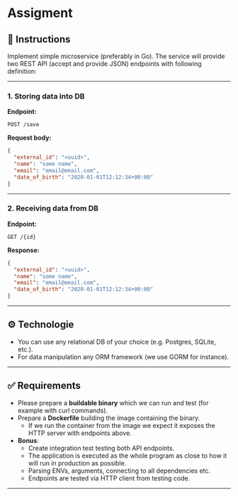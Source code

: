 # Assigment

## 📝 Instructions

Implement simple microservice (preferably in Go). The service will provide two REST API (accept and provide JSON) endpoints with following definition:

---

### 1. Storing data into DB

**Endpoint:**

```
POST /save
```

**Request body:**

```json
{
  "external_id": "<uuid>",
  "name": "some name",
  "email": "email@email.com",
  "date_of_birth": "2020-01-01T12:12:34+00:00"
}
```

---

### 2. Receiving data from DB

**Endpoint:**

```
GET /{id}
```

**Response:**

```json
{
  "external_id": "<uuid>",
  "name": "some name",
  "email": "email@email.com",
  "date_of_birth": "2020-01-01T12:12:34+00:00"
}
```

---

## ⚙️ Technologie

- You can use any relational DB of your choice (e.g. Postgres, SQLite, etc.).
- For data manipulation any ORM framework (we use GORM for instance).

---

## ✅ Requirements

- Please prepare a **buildable binary** which we can run and test (for example with curl commands).
- Prepare a **Dockerfile** building the image containing the binary.
  - If we run the container from the image we expect it exposes the HTTP server with endpoints above.
- **Bonus**: 
  - Create integration test testing both API endpoints.
  - The application is executed as the whole program as close to how it will run in production as possible.
  - Parsing ENVs, arguments, connecting to all dependencies etc.
  - Endpoints are tested via HTTP client from testing code.

---

